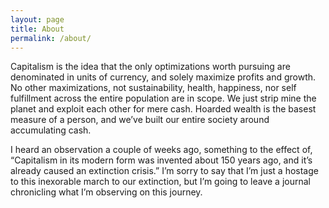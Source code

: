 ```yaml
---
layout: page
title: About
permalink: /about/
---
```


Capitalism is the idea that the only optimizations worth pursuing are denominated in units of currency, and solely maximize profits and growth. No other maximizations, not sustainability, health, happiness, nor self fulfillment across the entire population are in scope. We just strip mine the planet and exploit each other for mere cash. Hoarded wealth is the basest measure of a person, and we’ve built our entire society around accumulating cash.

I heard an observation a couple of weeks ago, something to the effect of, “Capitalism in its modern form was invented about 150 years ago, and it’s already caused an extinction crisis.” I’m sorry to say that I’m just a hostage to this inexorable march to our extinction, but I’m going to leave a journal chronicling what I’m observing on this journey.
